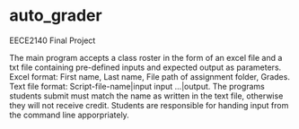 # auto_grader
EECE2140 Final Project

The main program accepts a class roster in the form of an excel file and a txt file containing pre-defined inputs and expected output as parameters.
Excel format: First name, Last name, File path of assignment folder, Grades.
Text file format: Script-file-name|input input ...|output.
The programs students submit must match the name as written in the text file, otherwise they will not receive credit.
Students are responsible for handing input from the command line apporpriately. 
